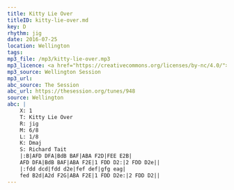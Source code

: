 ```yaml
---
title: Kitty Lie Over
titleID: kitty-lie-over.md
key: D
rhythm: jig
date: 2016-07-25
location: Wellington
tags:
mp3_file: /mp3/kitty-lie-over.mp3
mp3_licence: <a href="https://creativecommons.org/licenses/by-nc/4.0/">CC-BY-NC-4.0</a>
mp3_source: Wellington Session
mp3_url: 
abc_source: The Session
abc_url: https://thesession.org/tunes/948
source: Wellington
abc: |
    X: 1
    T: Kitty Lie Over
    R: jig
    M: 6/8
    L: 1/8
    K: Dmaj
    S: Richard Tait
    |:B|AFD DFA|BdB BAF|ABA F2D|FEE E2B|
    AFD DFA|BdB BAF|ABA F2E|1 FDD D2:|2 FDD D2e||
    |:fdd dcd|fdd d2e|fef def|gfg eag|
    fed B2d|A2d F2G|ABA F2E|1 FDD D2e:|2 FDD D2||
---
```

